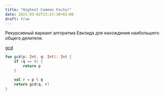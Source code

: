 ```yaml
---
title: "Highest Common Factor"
date: 2021-03-02T13:27:30+03:00
draft: true
---
```


Рекурсивный вариант алгоритма Евклида для нахождения наибольшего общего делителя.

[gcd](https://github.com/solairerove/algs4-leprosorium/blob/master/src/main/kotlin/com/github/solairerove/algs4/leprosorium/recursion/HighestCommonFactor.kt)

```kotlin
fun gcd(p: Int, q: Int): Int {
    if (q == 0) {
        return p
    }

    val r = p % q
    return gcd(q, r)
}
```
